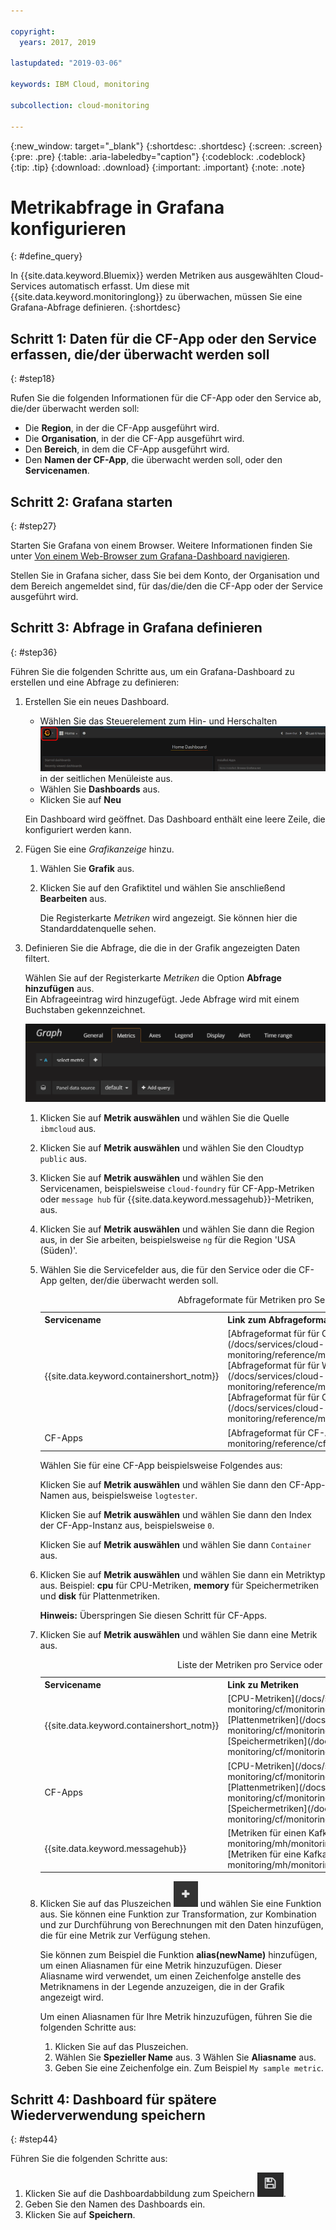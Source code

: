 ```yaml
---

copyright:
  years: 2017, 2019

lastupdated: "2019-03-06"

keywords: IBM Cloud, monitoring

subcollection: cloud-monitoring

---
```


{:new_window: target="_blank"}
{:shortdesc: .shortdesc}
{:screen: .screen}
{:pre: .pre}
{:table: .aria-labeledby="caption"}
{:codeblock: .codeblock}
{:tip: .tip}
{:download: .download}
{:important: .important}
{:note: .note}


# Metrikabfrage in Grafana konfigurieren
{: #define_query}

In {{site.data.keyword.Bluemix}} werden Metriken aus ausgewählten Cloud-Services automatisch erfasst. Um diese mit {{site.data.keyword.monitoringlong}} zu überwachen, müssen Sie eine Grafana-Abfrage definieren. 
{:shortdesc}

## Schritt 1: Daten für die CF-App oder den Service erfassen, die/der überwacht werden soll
{: #step18}

Rufen Sie die folgenden Informationen für die CF-App oder den Service ab, die/der überwacht werden soll:

* Die **Region**, in der die CF-App ausgeführt wird.
* Die **Organisation**, in der die CF-App ausgeführt wird. 	
* Den **Bereich**, in dem die CF-App ausgeführt wird. 
* Den **Namen der CF-App**, die überwacht werden soll, oder den **Servicenamen**. 


## Schritt 2: Grafana starten
{: #step27}

Starten Sie Grafana von einem Browser. Weitere Informationen finden Sie unter [Von einem Web-Browser zum Grafana-Dashboard navigieren](/docs/services/cloud-monitoring/grafana/navigating_grafana.html#launch_grafana_from_browser).

Stellen Sie in Grafana sicher, dass Sie bei dem Konto, der Organisation und dem Bereich angemeldet sind, für das/die/den die CF-App oder der Service ausgeführt wird. 


## Schritt 3: Abfrage in Grafana definieren
{: #step36}

Führen Sie die folgenden Schritte aus, um ein Grafana-Dashboard zu erstellen und eine Abfrage zu definieren:

1. Erstellen Sie ein neues Dashboard.

    * Wählen Sie das Steuerelement zum Hin- und Herschalten ![Grafana-Seitenmenüleiste](images/grafana_settings.gif "Grafana-Seitenmenüleiste") in der seitlichen Menüleiste aus.
    * Wählen Sie **Dashboards** aus.
    * Klicken Sie auf **Neu**

    Ein Dashboard wird geöffnet. Das Dashboard enthält eine leere Zeile, die konfiguriert werden kann.

2. Fügen Sie eine *Grafikanzeige* hinzu.

    1. Wählen Sie **Grafik** aus.

    2. Klicken Sie auf den Grafiktitel und wählen Sie anschließend **Bearbeiten** aus.

        Die Registerkarte *Metriken* wird angezeigt. Sie können hier die Standarddatenquelle sehen.

3. Definieren Sie die Abfrage, die die in der Grafik angezeigten Daten filtert. 

    Wählen Sie auf der Registerkarte *Metriken* die Option **Abfrage hinzufügen** aus. <br>Ein Abfrageeintrag wird hinzugefügt. Jede Abfrage wird mit einem Buchstaben gekennzeichnet.
    
    ![Neuer Abfrageeintrag](images/grafana4_query_f1.gif "Neuer Abfrageeintrag")
        
    1. Klicken Sie auf **Metrik auswählen** und wählen Sie die Quelle `ibmcloud` aus.
    
    2. Klicken Sie auf **Metrik auswählen** und wählen Sie den Cloudtyp `public` aus.
    
    3. Klicken Sie auf **Metrik auswählen** und wählen Sie den Servicenamen, beispielsweise `cloud-foundry` für CF-App-Metriken oder `message hub` für {{site.data.keyword.messagehub}}-Metriken, aus.
    
    4. Klicken Sie auf **Metrik auswählen** und wählen Sie dann die Region aus, in der Sie arbeiten, beispielsweise `ng` für die Region 'USA (Süden)'.
    
    5. Wählen Sie die Servicefelder aus, die für den Service oder die CF-App gelten, der/die überwacht werden soll.

        <table>
          <caption>Abfrageformate für Metriken pro Service oder CF-App</caption>
          <tr>
            <th>Servicename</th>
            <th>Link zum Abfrageformat der Metrik</th> 
          </tr>
          <tr>
            <td>{{site.data.keyword.containershort_notm}}</td>
            <td>[Abfrageformat für für Container erfasste CPU-Metriken](/docs/services/cloud-monitoring/reference/metrics_format_containers.html#cpu_containers) </br>[Abfrageformat für für Worker erfasste Lademetriken](/docs/services/cloud-monitoring/reference/metrics_format_containers.html#load_workers) </br>[Abfrageformat für für Container erfasste Speichermetriken](/docs/services/cloud-monitoring/reference/metrics_format_containers.html#mem_containers)</td> 
          </tr>
          <tr>
            <td>CF-Apps</td>
            <td>[Abfrageformat für CF-Apps](/docs/services/cloud-monitoring/reference/cfapps_metrics_format.html#cfapps_metrics_format)</td> 
          </tr>
        </table>

        Wählen Sie für eine CF-App beispielsweise Folgendes aus:
    
        Klicken Sie auf **Metrik auswählen** und wählen Sie dann den CF-App-Namen aus, beispielsweise `logtester`.
    
        Klicken Sie auf **Metrik auswählen** und wählen Sie dann den Index der CF-App-Instanz aus, beispielsweise `0`.

        Klicken Sie auf **Metrik auswählen** und wählen Sie dann `Container` aus.
    
    9. Klicken Sie auf **Metrik auswählen** und wählen Sie dann ein Metriktyp aus. Beispiel: **cpu** für CPU-Metriken, **memory** für Speichermetriken und **disk** für Plattenmetriken. 

        **Hinweis:** Überspringen Sie diesen Schritt für CF-Apps. 

    10. Klicken Sie auf **Metrik auswählen** und wählen Sie dann eine Metrik aus. 

        <table>
          <caption>Liste der Metriken pro Service oder CF-App</caption>
          <tr>
            <th>Servicename</th>
            <th>Link zu Metriken</th> 
          </tr>
          <tr>
            <td>{{site.data.keyword.containershort_notm}}</td>
            <td>[CPU-Metriken](/docs/services/cloud-monitoring/cf/monitoring_cf_apps_ov.html#cpu_metrics) </br>[Plattenmetriken](/docs/services/cloud-monitoring/cf/monitoring_cf_apps_ov.html#disk_metrics) </br>[Speichermetriken](/docs/services/cloud-monitoring/cf/monitoring_cf_apps_ov.html#mem_metrics)</td> 
          </tr>
          <tr>
            <td>CF-Apps</td>
            <td>[CPU-Metriken](/docs/services/cloud-monitoring/cf/monitoring_cf_apps_ov.html#cpu_metrics)  </br>[Plattenmetriken](/docs/services/cloud-monitoring/cf/monitoring_cf_apps_ov.html#disk_metrics)   </br>[Speichermetriken](/docs/services/cloud-monitoring/cf/monitoring_cf_apps_ov.html#mem_metrics)</td> 
          </tr>
          <tr>
            <td>{{site.data.keyword.messagehub}}</td>
            <td>[Metriken für einen Kafka-Abschnitt](/docs/services/cloud-monitoring/mh/monitoring_mh_ov.html#kafka_topic_metrics) </br>[Metriken für eine Kafka-Partition](/docs/services/cloud-monitoring/mh/monitoring_mh_ov.html#kafka_partition_metrics)</td> 
          </tr>
        </table>

    10. Klicken Sie auf das Pluszeichen ![Symbol für das Hinzufügen](images/grafana_plus_image.gif "Pluszeichen") und wählen Sie eine Funktion aus. Sie können eine Funktion zur Transformation, zur Kombination und zur Durchführung von Berechnungen mit den Daten hinzufügen, die für eine Metrik zur Verfügung stehen.
        
        Sie können zum Beispiel die Funktion **alias(newName)** hinzufügen, um einen Aliasnamen für eine Metrik hinzuzufügen. Dieser Aliasname wird verwendet, um einen Zeichenfolge anstelle des Metriknamens in der Legende anzuzeigen, die in der Grafik angezeigt wird.
        
        Um einen Aliasnamen für Ihre Metrik hinzuzufügen, führen Sie die folgenden Schritte aus:
        
        1. Klicken Sie auf das Pluszeichen.
        2. Wählen Sie **Spezieller Name** aus. 
        3 Wählen Sie **Aliasname** aus.
        4. Geben Sie eine Zeichenfolge ein. Zum Beispiel `My sample metric`.


## Schritt 4: Dashboard für spätere Wiederverwendung speichern
{: #step44}

Führen Sie die folgenden Schritte aus:

1. Klicken Sie auf die Dashboardabbildung zum Speichern ![Dashboardabbildung zum Speichern](images/grafana_save_image.gif "Dashboardabbildung zum Speichern").
2. Geben Sie den Namen des Dashboards ein.
3. Klicken Sie auf **Speichern**.
